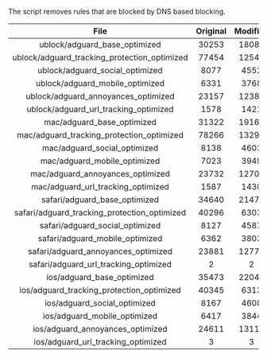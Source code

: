 The script removes rules that are blocked by DNS based blocking.


| File | Original | Modified |
|:----:|:-----:|:-----:|
| ublock/adguard_base_optimized | 30253 | 18086 |
| ublock/adguard_tracking_protection_optimized | 77454 | 12547 |
| ublock/adguard_social_optimized | 8077 | 4552 |
| ublock/adguard_mobile_optimized | 6331 | 3768 |
| ublock/adguard_annoyances_optimized | 23157 | 12383 |
| ublock/adguard_url_tracking_optimized | 1578 | 1421 |
| mac/adguard_base_optimized | 31322 | 19165 |
| mac/adguard_tracking_protection_optimized | 78266 | 13290 |
| mac/adguard_social_optimized | 8138 | 4603 |
| mac/adguard_mobile_optimized | 7023 | 3949 |
| mac/adguard_annoyances_optimized | 23732 | 12703 |
| mac/adguard_url_tracking_optimized | 1587 | 1430 |
| safari/adguard_base_optimized | 34640 | 21472 |
| safari/adguard_tracking_protection_optimized | 40296 | 6303 |
| safari/adguard_social_optimized | 8127 | 4587 |
| safari/adguard_mobile_optimized | 6362 | 3803 |
| safari/adguard_annoyances_optimized | 23881 | 12772 |
| safari/adguard_url_tracking_optimized | 2 | 2 |
| ios/adguard_base_optimized | 35473 | 22045 |
| ios/adguard_tracking_protection_optimized | 40345 | 6313 |
| ios/adguard_social_optimized | 8167 | 4608 |
| ios/adguard_mobile_optimized | 6417 | 3844 |
| ios/adguard_annoyances_optimized | 24611 | 13115 |
| ios/adguard_url_tracking_optimized | 3 | 3 |